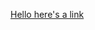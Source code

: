 [Hello here's a link](https://github.com/martbhell/martbhell.github.io/blob/main/posts/2011/04/the-bash-shell-linux-terminal-keyboard-shortcuts.md)
